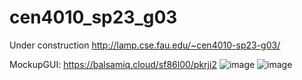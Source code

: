 # cen4010_sp23_g03

Under construction
http://lamp.cse.fau.edu/~cen4010-sp23-g03/

MockupGUI: 
https://balsamiq.cloud/sf86l00/pkrji2
![image](https://user-images.githubusercontent.com/102396976/226081966-79c068b8-8d31-41fb-8e94-c839d760e3ca.png)
![image](https://user-images.githubusercontent.com/102396976/226081911-ef59d9c5-b807-4206-b01e-03c6e213a669.png)


